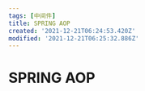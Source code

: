 ```yaml
---
tags: [中间件]
title: SPRING AOP
created: '2021-12-21T06:24:53.420Z'
modified: '2021-12-21T06:25:32.886Z'
---
```


# SPRING AOP
